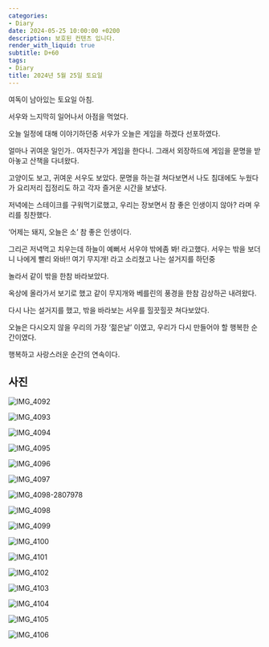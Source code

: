 ```yaml
---
categories:
- Diary
date: 2024-05-25 10:00:00 +0200
description: 보호된 컨텐츠 입니다.
render_with_liquid: true
subtitle: D+60
tags:
- Diary
title: 2024년 5월 25일 토요일
---
```


여독이 남아있는 토요일 아침.



서우와 느지막히 일어나서 아점을 먹었다.



오늘 일정에 대해 이야기하던중 서우가 오늘은 게임을 하겠다 선포하였다.



얼마나 귀여운 일인가.. 여자친구가 게임을 한다니. 그래서 외장하드에 게임을 문명을 받아놓고 산책을 다녀왔다.



고양이도 보고, 귀여운 서우도 보았다. 문명을 하는걸 쳐다보면서 나도 침대에도 누웠다가 요리저리 집정리도 하고 각자 즐거운 시간을 보냈다.



저녁에는 스테이크를 구워먹기로했고, 우리는 장보면서 참 좋은 인생이지 않아? 라며 우리를 칭찬했다.



‘어제는 돼지, 오늘은 소’ 참 좋은 인생이다.



그리곤 저녁먹고 치우는데 하늘이 예뻐서 서우야 밖에좀 봐! 라고했다. 서우는 밖을 보더니 나에게 빨리 와바!! 여기 무지개! 라고 소리쳤고 나는 설거지를 하던중 

놀라서 같이 밖을 한참 바라보았다.



옥상에 올라가서 보기로 했고 같이 무지개와 베를린의 풍경을 한참 감상하곤 내려왔다.



다시 나는 설거지를 했고, 밖을 바라보는 서우를 힐끗힐끗 쳐다보았다.



오늘은 다시오지 않을 우리의 가장 ‘젊은날’ 이였고, 우리가 다시 만들어야 할 행복한 순간이였다.



행복하고 사랑스러운 순간의 연속이다.



## 사진



![IMG_4092](/assets/images/IMG_4092.jpeg)

![IMG_4093](/assets/images/IMG_4093.jpeg)

![IMG_4094](/assets/images/IMG_4094.jpeg)

![IMG_4095](/assets/images/IMG_4095.jpeg)

![IMG_4096](/assets/images/IMG_4096.jpeg)

![IMG_4097](/assets/images/IMG_4097.jpeg)

![IMG_4098-2807978](/assets/images/IMG_4098-2807978.jpeg)

![IMG_4098](/assets/images/IMG_4098.jpeg)

![IMG_4099](/assets/images/IMG_4099.jpeg)

![IMG_4100](/assets/images/IMG_4100.jpeg)

![IMG_4101](/assets/images/IMG_4101.jpeg)

![IMG_4102](/assets/images/IMG_4102.jpeg)

![IMG_4103](/assets/images/IMG_4103.jpeg)

![IMG_4104](/assets/images/IMG_4104.jpeg)

![IMG_4105](/assets/images/IMG_4105.jpeg)

![IMG_4106](/assets/images/IMG_4106.jpeg)
